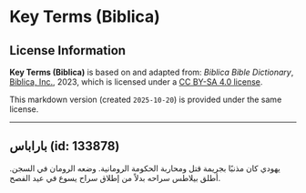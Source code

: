 # Key Terms (Biblica)

## License Information

**Key Terms (Biblica)** is based on and adapted from: _Biblica Bible Dictionary_, [Biblica, Inc.](https://www.biblica.com/), 2023, which is licensed under a [CC BY-SA 4.0 license](https://creativecommons.org/licenses/by-sa/4.0/legalcode.en).

This markdown version (created `2025-10-20`) is provided under the same license.



--------------------------------

## باراباس (id: 133878)

يهودي كان مذنبًا بجريمة قتل ومحاربة الحكومة الرومانية. وضعه الرومان في السجن. أطلق بيلاطس سراحه بدلاً من إطلاق سراح يسوع في عيد الفصح.


